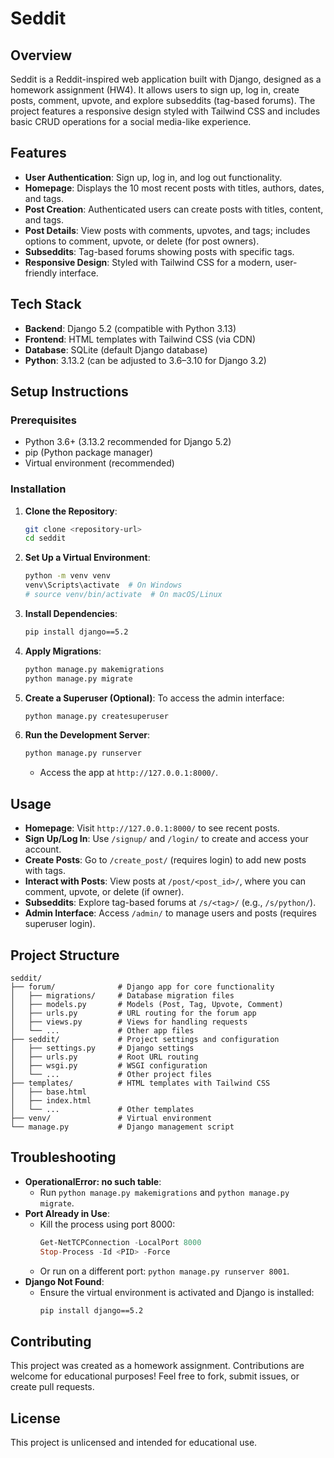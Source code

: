 # Seddit

## Overview
Seddit is a Reddit-inspired web application built with Django, designed as a homework assignment (HW4). It allows users to sign up, log in, create posts, comment, upvote, and explore subseddits (tag-based forums). The project features a responsive design styled with Tailwind CSS and includes basic CRUD operations for a social media-like experience.

## Features
- **User Authentication**: Sign up, log in, and log out functionality.
- **Homepage**: Displays the 10 most recent posts with titles, authors, dates, and tags.
- **Post Creation**: Authenticated users can create posts with titles, content, and tags.
- **Post Details**: View posts with comments, upvotes, and tags; includes options to comment, upvote, or delete (for post owners).
- **Subseddits**: Tag-based forums showing posts with specific tags.
- **Responsive Design**: Styled with Tailwind CSS for a modern, user-friendly interface.

## Tech Stack
- **Backend**: Django 5.2 (compatible with Python 3.13)
- **Frontend**: HTML templates with Tailwind CSS (via CDN)
- **Database**: SQLite (default Django database)
- **Python**: 3.13.2 (can be adjusted to 3.6–3.10 for Django 3.2)

## Setup Instructions

### Prerequisites
- Python 3.6+ (3.13.2 recommended for Django 5.2)
- pip (Python package manager)
- Virtual environment (recommended)

### Installation
1. **Clone the Repository**:
   ```bash
   git clone <repository-url>
   cd seddit
   ```

2. **Set Up a Virtual Environment**:
   ```bash
   python -m venv venv
   venv\Scripts\activate  # On Windows
   # source venv/bin/activate  # On macOS/Linux
   ```

3. **Install Dependencies**:
   ```bash
   pip install django==5.2
   ```

4. **Apply Migrations**:
   ```bash
   python manage.py makemigrations
   python manage.py migrate
   ```

5. **Create a Superuser (Optional)**:
   To access the admin interface:
   ```bash
   python manage.py createsuperuser
   ```

6. **Run the Development Server**:
   ```bash
   python manage.py runserver
   ```
   - Access the app at `http://127.0.0.1:8000/`.

## Usage
- **Homepage**: Visit `http://127.0.0.1:8000/` to see recent posts.
- **Sign Up/Log In**: Use `/signup/` and `/login/` to create and access your account.
- **Create Posts**: Go to `/create_post/` (requires login) to add new posts with tags.
- **Interact with Posts**: View posts at `/post/<post_id>/`, where you can comment, upvote, or delete (if owner).
- **Subseddits**: Explore tag-based forums at `/s/<tag>/` (e.g., `/s/python/`).
- **Admin Interface**: Access `/admin/` to manage users and posts (requires superuser login).

## Project Structure
```
seddit/
├── forum/              # Django app for core functionality
│   ├── migrations/     # Database migration files
│   ├── models.py       # Models (Post, Tag, Upvote, Comment)
│   ├── urls.py         # URL routing for the forum app
│   ├── views.py        # Views for handling requests
│   └── ...             # Other app files
├── seddit/             # Project settings and configuration
│   ├── settings.py     # Django settings
│   ├── urls.py         # Root URL routing
│   ├── wsgi.py         # WSGI configuration
│   └── ...             # Other project files
├── templates/          # HTML templates with Tailwind CSS
│   ├── base.html
│   ├── index.html
│   └── ...             # Other templates
├── venv/               # Virtual environment
└── manage.py           # Django management script
```

## Troubleshooting
- **OperationalError: no such table**:
  - Run `python manage.py makemigrations` and `python manage.py migrate`.
- **Port Already in Use**:
  - Kill the process using port 8000:
    ```powershell
    Get-NetTCPConnection -LocalPort 8000
    Stop-Process -Id <PID> -Force
    ```
  - Or run on a different port: `python manage.py runserver 8001`.
- **Django Not Found**:
  - Ensure the virtual environment is activated and Django is installed:
    ```bash
    pip install django==5.2
    ```

## Contributing
This project was created as a homework assignment. Contributions are welcome for educational purposes! Feel free to fork, submit issues, or create pull requests.

## License
This project is unlicensed and intended for educational use.